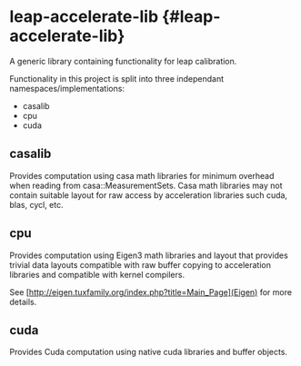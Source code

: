 # leap-accelerate-lib {#leap-accelerate-lib}

A generic library containing functionality for leap calibration.

Functionality in this project is split into three independant namespaces/implementations:

* casalib
* cpu
* cuda

## casalib

Provides computation using casa math libraries for minimum overhead when
reading from casa::MeasurementSets. Casa math libraries may not contain suitable
layout for raw access by acceleration libraries such cuda, blas, cycl, etc.

## cpu

Provides computation using Eigen3 math libraries and layout that provides trivial
data layouts compatible with raw buffer copying to acceleration libraries and compatible 
with kernel compilers.

See [http://eigen.tuxfamily.org/index.php?title=Main_Page](Eigen) for more details.

## cuda
Provides Cuda computation using native cuda libraries and buffer objects.
